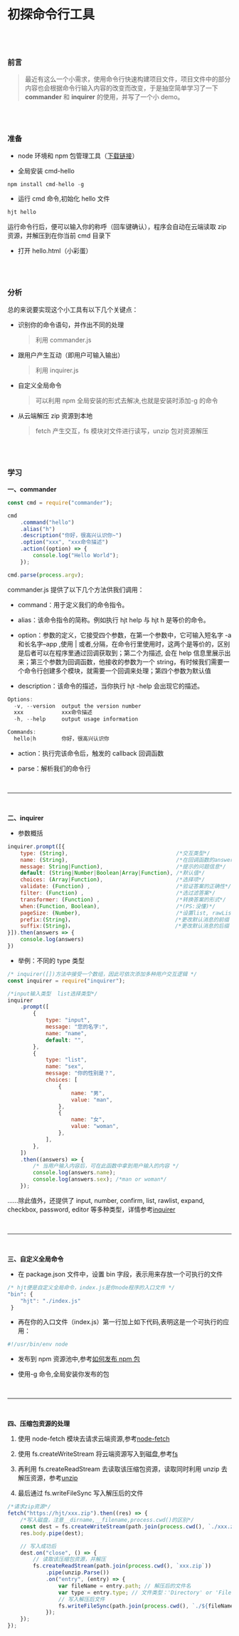 # 初探命令行工具

</br>
</br>

### 前言

> 最近有这么一个小需求，使用命令行快速构建项目文件，项目文件中的部分内容也会根据命令行输入内容的改变而改变，于是抽空简单学习了一下 **commander** 和 **inquirer** 的使用，并写了一个小 demo。

</br>
</br>

### 准备

- node 环境和 npm 包管理工具（[下载链接](https://nodejs.org/zh-cn/download/)）
  </br>

- 全局安装 cmd-hello

```javascript
npm install cmd-hello -g
```

- 运行 cmd 命令,初始化 hello 文件

```javascript
hjt hello
```

运行命令行后，便可以输入你的称呼（回车键确认），程序会自动在云端读取 zip 资源，并解压到在你当前 cmd 目录下

- 打开 hello.html（小彩蛋）

</br>
</br>

### 分析

总的来说要实现这个小工具有以下几个关键点：

- 识别你的命令语句，并作出不同的处理

  > 利用 commander.js

- 跟用户产生互动（即用户可输入输出）

  > 利用 inquirer.js

- 自定义全局命令

  > 可以利用 npm 全局安装的形式去解决,也就是安装时添加-g 的命令

- 从云端解压 zip 资源到本地
  > fetch 产生交互，fs 模块对文件进行读写，unzip 包对资源解压

</br>
</br>

### 学习

**一、commander**

```javascript
const cmd = require("commander");

cmd
	.command("hello")
	.alias("h")
	.description("你好，很高兴认识你~")
	.option("xxx", "xxx命令描述")
	.action((option) => {
		console.log("Hello World");
	});

cmd.parse(process.argv);
```

commander.js 提供了以下几个方法供我们调用：

- command：用于定义我们的命令指令。

- alias：该命令指令的简称。例如执行 hjt help 与 hjt h 是等价的命令。

- option：参数的定义，它接受四个参数，在第一个参数中，它可输入短名字 -a 和长名字–app ,使用 | 或者,分隔，在命令行里使用时，这两个是等价的，区别是后者可以在程序里通过回调获取到；第二个为描述, 会在 help 信息里展示出来；第三个参数为回调函数，他接收的参数为一个 string，有时候我们需要一个命令行创建多个模块，就需要一个回调来处理；第四个参数为默认值

- description：该命令的描述，当你执行 hjt -help 会出现它的描述。

```javascript
Options:
  -v, --version  output the version number
  xxx            xxx命令描述
  -h, --help     output usage information

Commands:
  hello|h        你好，很高兴认识你
```

- action：执行完该命令后，触发的 callback 回调函数

- parse：解析我们的命令行

</br>

---

</br>

**二、inquirer**

- 参数概括

```javascript
inquirer.prompt([{
    type: (String),                                  /*交互类型*/
    name: (String),                                  /*在回调函数的answers，可拿到该值*/
    message: String|Function),                       /*提示的问题信息*/
    default: (String|Number|Boolean|Array|Function), /*默认值*/
    choices: (Array|Function),                       /*选择项*/
    validate: (Function) ,                           /*验证答案的正确性*/
    filter: (Function) ,                             /*选过滤答案*/
    transformer: (Function) ,                        /*转换答案的形式*/
    when:(Function, Boolean),                        /*(PS:没懂)*/
    pageSize: (Number),                              /*设置list, rawList, expand 和 checkbox的页数*/
    prefix:(String)，                                /*更改默认消息的前缀（PS：没懂）*/
    suffix:(String)，                                /*更改默认消息的后缀（PS：没懂）*/
}]).then(answers => {
    console.log(answers)
})
```

- 举例：不同的 type 类型

```javascript
/* inquirer([])方法中接受一个数组，因此可依次添加多种用户交互逻辑 */
const inquirer = require("inquirer");

/*input输入类型  list选择类型*/
inquirer
	.prompt([
		{
			type: "input",
			message: "您的名字:",
			name: "name",
			default: "",
		},
		{
			type: "list",
			name: "sex",
			message: "你的性别是？",
			choices: [
				{
					name: "男",
					value: "man",
				},
				{
					name: "女",
					value: "woman",
				},
			],
		},
	])
	.then((answers) => {
		/* 当用户输入内容后，可在此函数中拿到用户输入的内容 */
		console.log(answers.name);
		console.log(answers.sex); /*man or woman*/
	});
```

......除此值外，还提供了 input, number, confirm, list, rawlist, expand, checkbox, password, editor 等多种类型，详情参考[inquirer](https://github.com/SBoudrias/Inquirer.js)

</br>

---

</br>

**三、自定义全局命令**

- 在 package.json 文件中，设置 bin 字段，表示用来存放一个可执行的文件

```javascript
/* hjt便是自定义全局命令，index.js是你node程序的入口文件 */
"bin": {
    "hjt": "./index.js"
 }
```

- 再在你的入口文件（index.js）第一行加上如下代码,表明这是一个可执行的应用：

```javascript
#!/usr/bin/env node

```

- 发布到 npm 资源池中,参考[如何发布 npm 包](https://github.com/chiwent/blog/issues/5)

- 使用-g 命令,全局安装你发布的包

</br>

---

</br>

**四、压缩包资源的处理**

1. 使用 node-fetch 模块去请求云端资源,参考[node-fetch](https://www.npmjs.com/package/node-fetch)

2. 使用 fs.createWriteStream 将云端资源写入到磁盘,参考[fs](http://nodejs.cn/api/fs.html)

3. 再利用 fs.createReadStream 去读取该压缩包资源，读取同时利用 unzip 去解压资源，参考[unzip](https://www.npmjs.com/package/unzip)

4. 最后通过 fs.writeFileSync 写入解压后的文件

```javascript
/*请求zip资源*/
fetch("https://hjt/xxx.zip").then((res) => {
	/*写入磁盘，注意__dirname,__filename,process.cwd()的区别*/
	const dest = fs.createWriteStream(path.join(process.cwd(), `./xxx.zip`));
	res.body.pipe(dest);

	// 写入成功后
	dest.on("close", () => {
		// 读取该压缩包资源，并解压
		fs.createReadStream(path.join(process.cwd(), `xxx.zip`))
			.pipe(unzip.Parse())
			.on("entry", (entry) => {
				var fileName = entry.path; // 解压后的文件名
				var type = entry.type; // 文件类型：'Directory' or 'File';
				// 写入解压后文件
				fs.writeFileSync(path.join(process.cwd(), `./${fileName}`), content);
			});
	});
});
```

</br>
</br>
